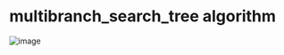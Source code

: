 # multibranch_search_tree algorithm

![image](https://user-images.githubusercontent.com/78186650/208330987-083eedf2-cf54-49bc-83ad-7542d04cc889.png)

